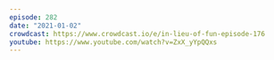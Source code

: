 ```yaml
---
episode: 282
date: "2021-01-02"
crowdcast: https://www.crowdcast.io/e/in-lieu-of-fun-episode-176 
youtube: https://www.youtube.com/watch?v=ZxX_yYpQQxs
---
```

